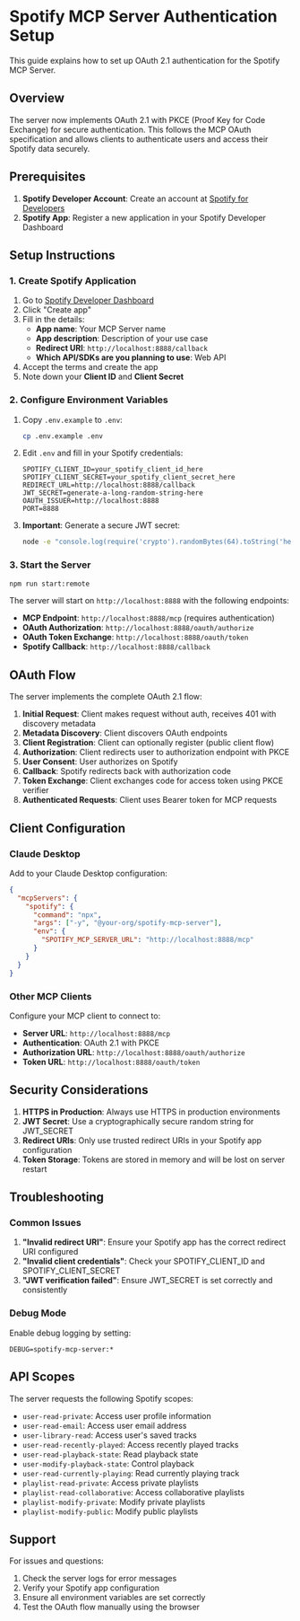 # Spotify MCP Server Authentication Setup

This guide explains how to set up OAuth 2.1 authentication for the Spotify MCP Server.

## Overview

The server now implements OAuth 2.1 with PKCE (Proof Key for Code Exchange) for secure authentication. This follows the MCP OAuth specification and allows clients to authenticate users and access their Spotify data securely.

## Prerequisites

1. **Spotify Developer Account**: Create an account at [Spotify for Developers](https://developer.spotify.com/)
2. **Spotify App**: Register a new application in your Spotify Developer Dashboard

## Setup Instructions

### 1. Create Spotify Application

1. Go to [Spotify Developer Dashboard](https://developer.spotify.com/dashboard)
2. Click "Create app"
3. Fill in the details:
   - **App name**: Your MCP Server name
   - **App description**: Description of your use case
   - **Redirect URI**: `http://localhost:8888/callback`
   - **Which API/SDKs are you planning to use**: Web API
4. Accept the terms and create the app
5. Note down your **Client ID** and **Client Secret**

### 2. Configure Environment Variables

1. Copy `.env.example` to `.env`:
   ```bash
   cp .env.example .env
   ```

2. Edit `.env` and fill in your Spotify credentials:
   ```env
   SPOTIFY_CLIENT_ID=your_spotify_client_id_here
   SPOTIFY_CLIENT_SECRET=your_spotify_client_secret_here
   REDIRECT_URL=http://localhost:8888/callback
   JWT_SECRET=generate-a-long-random-string-here
   OAUTH_ISSUER=http://localhost:8888
   PORT=8888
   ```

3. **Important**: Generate a secure JWT secret:
   ```bash
   node -e "console.log(require('crypto').randomBytes(64).toString('hex'))"
   ```

### 3. Start the Server

```bash
npm run start:remote
```

The server will start on `http://localhost:8888` with the following endpoints:

- **MCP Endpoint**: `http://localhost:8888/mcp` (requires authentication)
- **OAuth Authorization**: `http://localhost:8888/oauth/authorize`
- **OAuth Token Exchange**: `http://localhost:8888/oauth/token`
- **Spotify Callback**: `http://localhost:8888/callback`

## OAuth Flow

The server implements the complete OAuth 2.1 flow:

1. **Initial Request**: Client makes request without auth, receives 401 with discovery metadata
2. **Metadata Discovery**: Client discovers OAuth endpoints
3. **Client Registration**: Client can optionally register (public client flow)
4. **Authorization**: Client redirects user to authorization endpoint with PKCE
5. **User Consent**: User authorizes on Spotify
6. **Callback**: Spotify redirects back with authorization code
7. **Token Exchange**: Client exchanges code for access token using PKCE verifier
8. **Authenticated Requests**: Client uses Bearer token for MCP requests

## Client Configuration

### Claude Desktop

Add to your Claude Desktop configuration:

```json
{
  "mcpServers": {
    "spotify": {
      "command": "npx",
      "args": ["-y", "@your-org/spotify-mcp-server"],
      "env": {
        "SPOTIFY_MCP_SERVER_URL": "http://localhost:8888/mcp"
      }
    }
  }
}
```

### Other MCP Clients

Configure your MCP client to connect to:
- **Server URL**: `http://localhost:8888/mcp`
- **Authentication**: OAuth 2.1 with PKCE
- **Authorization URL**: `http://localhost:8888/oauth/authorize`
- **Token URL**: `http://localhost:8888/oauth/token`

## Security Considerations

1. **HTTPS in Production**: Always use HTTPS in production environments
2. **JWT Secret**: Use a cryptographically secure random string for JWT_SECRET
3. **Redirect URIs**: Only use trusted redirect URIs in your Spotify app configuration
4. **Token Storage**: Tokens are stored in memory and will be lost on server restart

## Troubleshooting

### Common Issues

1. **"Invalid redirect URI"**: Ensure your Spotify app has the correct redirect URI configured
2. **"Invalid client credentials"**: Check your SPOTIFY_CLIENT_ID and SPOTIFY_CLIENT_SECRET
3. **"JWT verification failed"**: Ensure JWT_SECRET is set correctly and consistently

### Debug Mode

Enable debug logging by setting:
```env
DEBUG=spotify-mcp-server:*
```

## API Scopes

The server requests the following Spotify scopes:
- `user-read-private`: Access user profile information
- `user-read-email`: Access user email address
- `user-library-read`: Access user's saved tracks
- `user-read-recently-played`: Access recently played tracks
- `user-read-playback-state`: Read playback state
- `user-modify-playback-state`: Control playback
- `user-read-currently-playing`: Read currently playing track
- `playlist-read-private`: Access private playlists
- `playlist-read-collaborative`: Access collaborative playlists
- `playlist-modify-private`: Modify private playlists
- `playlist-modify-public`: Modify public playlists

## Support

For issues and questions:
1. Check the server logs for error messages
2. Verify your Spotify app configuration
3. Ensure all environment variables are set correctly
4. Test the OAuth flow manually using the browser